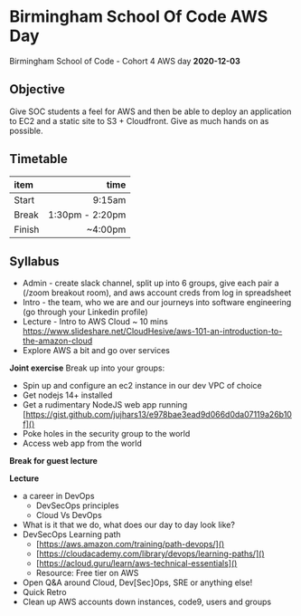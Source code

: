 # Birmingham School Of Code AWS Day
Birmingham School of Code - Cohort 4 AWS day
**2020-12-03**

## Objective

Give SOC students a feel for AWS and then be able to deploy an application to EC2 and a static site to S3 + Cloudfront.
Give as much hands on as possible.

## Timetable

item | time
:- | -:
Start | 9:15am
Break | 1:30pm - 2:20pm
Finish | ~4:00pm

## Syllabus

- Admin - create slack channel, split up into 6 groups, give each pair a (/zoom breakout room), and aws account creds from log in spreadsheet
- Intro - the team, who we are and our journeys into software engineering (go through your Linkedin profile)
- Lecture - Intro to AWS Cloud ~ 10 mins https://www.slideshare.net/CloudHesive/aws-101-an-introduction-to-the-amazon-cloud
- Explore AWS a bit and go over services

**Joint exercise**
Break up into your groups:
  - Spin up and configure an ec2 instance in our dev VPC of choice
  - Get nodejs 14+ installed
  - Get a rudimentary NodeJS web app running [https://gist.github.com/jujhars13/e978bae3ead9d066d0da07119a26b10f]()
  - Poke holes in the security group to the world
  - Access web app from the world

**Break for guest lecture**

**Lecture**
 - a career in DevOps
   - DevSecOps principles
   - Cloud Vs DevOps
  - What is it that we do, what does our day to day look like?
- DevSecOps Learning path
  - [https://aws.amazon.com/training/path-devops/]()
  - [https://cloudacademy.com/library/devops/learning-paths/]()
  - [https://acloud.guru/learn/aws-technical-essentials]()
  - Resource: Free tier on AWS
- Open Q&A around Cloud, Dev[Sec]Ops, SRE or anything else!
- Quick Retro
- Clean up AWS accounts down instances, code9, users and groups
